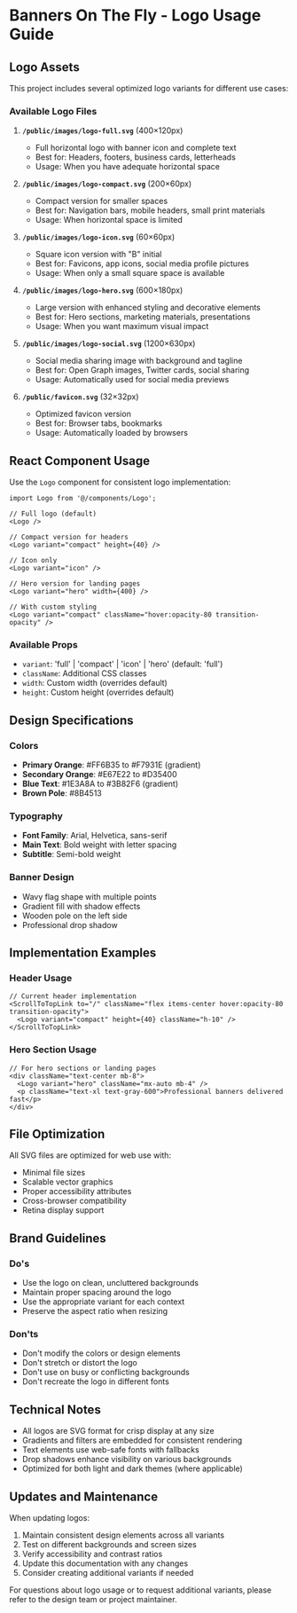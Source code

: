 # Banners On The Fly - Logo Usage Guide

## Logo Assets

This project includes several optimized logo variants for different use cases:

### Available Logo Files

1. **`/public/images/logo-full.svg`** (400×120px)
   - Full horizontal logo with banner icon and complete text
   - Best for: Headers, footers, business cards, letterheads
   - Usage: When you have adequate horizontal space

2. **`/public/images/logo-compact.svg`** (200×60px)
   - Compact version for smaller spaces
   - Best for: Navigation bars, mobile headers, small print materials
   - Usage: When horizontal space is limited

3. **`/public/images/logo-icon.svg`** (60×60px)
   - Square icon version with "B" initial
   - Best for: Favicons, app icons, social media profile pictures
   - Usage: When only a small square space is available

4. **`/public/images/logo-hero.svg`** (600×180px)
   - Large version with enhanced styling and decorative elements
   - Best for: Hero sections, marketing materials, presentations
   - Usage: When you want maximum visual impact

5. **`/public/images/logo-social.svg`** (1200×630px)
   - Social media sharing image with background and tagline
   - Best for: Open Graph images, Twitter cards, social sharing
   - Usage: Automatically used for social media previews

6. **`/public/favicon.svg`** (32×32px)
   - Optimized favicon version
   - Best for: Browser tabs, bookmarks
   - Usage: Automatically loaded by browsers

## React Component Usage

Use the `Logo` component for consistent logo implementation:

```tsx
import Logo from '@/components/Logo';

// Full logo (default)
<Logo />

// Compact version for headers
<Logo variant="compact" height={40} />

// Icon only
<Logo variant="icon" />

// Hero version for landing pages
<Logo variant="hero" width={400} />

// With custom styling
<Logo variant="compact" className="hover:opacity-80 transition-opacity" />
```

### Available Props

- `variant`: 'full' | 'compact' | 'icon' | 'hero' (default: 'full')
- `className`: Additional CSS classes
- `width`: Custom width (overrides default)
- `height`: Custom height (overrides default)

## Design Specifications

### Colors
- **Primary Orange**: #FF6B35 to #F7931E (gradient)
- **Secondary Orange**: #E67E22 to #D35400
- **Blue Text**: #1E3A8A to #3B82F6 (gradient)
- **Brown Pole**: #8B4513

### Typography
- **Font Family**: Arial, Helvetica, sans-serif
- **Main Text**: Bold weight with letter spacing
- **Subtitle**: Semi-bold weight

### Banner Design
- Wavy flag shape with multiple points
- Gradient fill with shadow effects
- Wooden pole on the left side
- Professional drop shadow

## Implementation Examples

### Header Usage
```tsx
// Current header implementation
<ScrollToTopLink to="/" className="flex items-center hover:opacity-80 transition-opacity">
  <Logo variant="compact" height={40} className="h-10" />
</ScrollToTopLink>
```

### Hero Section Usage
```tsx
// For hero sections or landing pages
<div className="text-center mb-8">
  <Logo variant="hero" className="mx-auto mb-4" />
  <p className="text-xl text-gray-600">Professional banners delivered fast</p>
</div>
```

## File Optimization

All SVG files are optimized for web use with:
- Minimal file sizes
- Scalable vector graphics
- Proper accessibility attributes
- Cross-browser compatibility
- Retina display support

## Brand Guidelines

### Do's
- Use the logo on clean, uncluttered backgrounds
- Maintain proper spacing around the logo
- Use the appropriate variant for each context
- Preserve the aspect ratio when resizing

### Don'ts
- Don't modify the colors or design elements
- Don't stretch or distort the logo
- Don't use on busy or conflicting backgrounds
- Don't recreate the logo in different fonts

## Technical Notes

- All logos are SVG format for crisp display at any size
- Gradients and filters are embedded for consistent rendering
- Text elements use web-safe fonts with fallbacks
- Drop shadows enhance visibility on various backgrounds
- Optimized for both light and dark themes (where applicable)

## Updates and Maintenance

When updating logos:
1. Maintain consistent design elements across all variants
2. Test on different backgrounds and screen sizes
3. Verify accessibility and contrast ratios
4. Update this documentation with any changes
5. Consider creating additional variants if needed

For questions about logo usage or to request additional variants, please refer to the design team or project maintainer.
